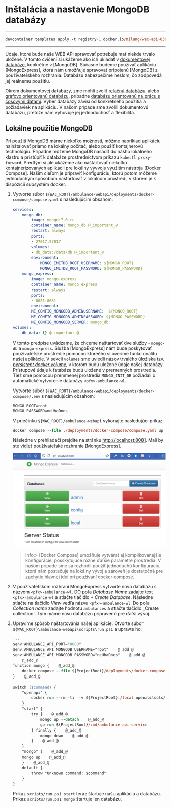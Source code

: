 # Inštalácia a nastavenie MongoDB databázy

---

```ps
devcontainer templates apply -t registry-1.docker.io/milung/wac-api-030
```

---

Údaje, ktoré bude naše WEB API spravovať potrebuje mať niekde trvalo uložené. V tomto cvičení si ukážeme ako ich ukladať v [dokumentovej databáze](https://en.wikipedia.org/wiki/Document-oriented_database), konkrétne v [MongoDB]. Súčasne budeme používať aplikáciu [MongoExpress], ktorá nám umožňuje spravovať pripojenú [MongoDB] z používateľského rozhrania. Databázu zabezpečíme heslom, čo zodpovedá jej reálnemu použitiu.

Okrem dokumentovej databázy, zme mohli zvoliť [relačnú databázu](https://en.wikipedia.org/wiki/Relational_database), alebo [grafovo orientovanú databázu](https://en.wikipedia.org/wiki/Graph_database), prípadne [databázu orientovanú na prácu s čosovými dátami](https://en.wikipedia.org/wiki/Time_series_database). Výber databázy závisí od konkrétneho použitia a požiadaviek na aplikáciu. V našom prípade sme zvolili dokumentovú databázu, pretože nám vyhovuje jej jednoduchosť a flexibilita.

## Lokálne použitie MongoDB

Pri použití MongoDB máme niekoľko možností, môžme napríklad aplikáciu nainštalovať priamo na lokálny počítač, alebo použiť kontajnerovú technológiu. Prípadne môžeme MongoDB nasadiť do nášho lokálneho klastru a pristúpiť k databáze prostredníctvom príkazu `kubectl proxy-forward`. Predtým si ale ukážeme ako naštartovať niekoľko kontajnerizovaných aplikácii pre lokálny vývvojs využitím nástroja [Docker Compose]. Našim cieľom je pripraviť konfiguráciu, ktorú potom môžeme jednoduchým spôsobom naštartovať v lokálnom prostredí, v ktorem je k dispozícii subsystém docker.

1. Vytvorte súbor `${WAC_ROOT}/ambulance-webapi/deployments/docker-compose/compose.yaml` s nasledujúcim obsahom: 

    ```yaml
    services: 
        mongo_db:
            image: mongo:7.0-rc
            container_name: mongo_db @_important_@
            restart: always
            ports:
            - 27017:27017
            volumes:
            - db_data:/data/db @_important_@
            environment:
                MONGO_INITDB_ROOT_USERNAME: ${MONGO_ROOT}
                MONGO_INITDB_ROOT_PASSWORD: ${MONGO_PASSWORD} 
        mongo_express:
            image: mongo-express
            container_name: mongo_express
            restart: always
            ports:
            - 8081:8081
            environment:
            ME_CONFIG_MONGODB_ADMINUSERNAME:  ${MONGO_ROOT}
            ME_CONFIG_MONGODB_ADMINPASSWORD: ${MONGO_PASSWORD}
            ME_CONFIG_MONGODB_SERVER: mongo_db
    volumes:
        db_data: {} @_important_@
    ```

    V tomto predpise uvádzame, že chceme naštartovať dve služby - `mongo-db` a `mongo-express`. Služba [MongoExpress] nám bude poskytovať používateľské prostredie pomocou ktoreého si overíme funkcionalitu našej aplikácie. V sekcii `volumes` sme uviedli názov trvalého úložiska tzv. [_persistent docker volume_](https://docs.docker.com/storage/volumes/), v ktorom budú uložené údaje našej databázy. Prístupové údaje k fatabáze budú uložené v premenných prostredia. Tiež sme pomocou premmenej prostredia `MONGO_INIT_DB` požiadali o automatické vytvorenie databázy `<pfx>-ambulance-wl`.

    Vytvorte súbor `${WAC_ROOT}/ambulance-webapi/deployments/docker-compose/.env` s nasledujúcim obsahom:

    ```env
    MONGO_ROOT=root
    MONGO_PASSWORD=neUhaDnes
    ```

    V priečinku `${WAC_ROOT}/ambulance-webapi` vykonajte nasledujúci príkaz:

    ```ps
    docker compose --file ./deployments/docker-compose/compose.yaml up
    ```

    Následne v prehliadači prejdite na stránku [http://localhost:8081](http://localhost:8081). Mali by ste vidieť používateľské rozhranie [MongoExpress].

    ![Používateľské rozhranie Mongo Express](./img/003-01.MongoExpress.png)

    >info:> [Docker Compose] umožňuje vytvárať aj komplikovanejšie konfigurácie, posskytujúce rôzne ďaľšie parametre prostredia. V našom prípade sme sa rozhodli použiť jednoduchú konfiguráciu, ktorá nám postačuje na lokálny vývoj a zároveň je dostatočná pre zachytie hlavnej idei pri používaní docker compose.

2. V používateľskom rozhraní MongoExpress vytvorte novú databázu s názvom `<pfx>-ambulance-wl`. DO poľa _Database Name_ zadajte text `<pfx>-ambulance-wl` a stlačte tlačidlo _+ Create Database_. Následne stlačte na tlačidlo _View_ vedľa názvu `<pfx>-ambulance-wl`. Do poľa _Collection name_ zadajte hodnotu `ambulances` a stlačte tlačidlo _Create collection`. Tým máme našu databázu pripravenú pre ďaľší vývoj.

3. Upravíme spôsob naštartovania našej aplikácie. Otvorte súbor `${WAC_ROOT}\ambulance-webapi\scripts\run.ps1` a upravte ho:

    ```ps
    ...
    $env:AMBULANCE_API_PORT="8080"
    $env:AMBULANCE_API_MONGODB_USERNAME="root"    @_add_@
    $env:AMBULANCE_API_MONGODB_PASSWORD="neUhaDnes"    @_add_@
        @_add_@
    function mongo {    @_add_@
        docker compose --file ${ProjectRoot}/deployments/docker-compose/compose.yaml $args    @_add_@
    }    @_add_@

    switch ($command) {
        "openapi" {
            docker run --rm -ti  -v ${ProjectRoot}:/local openapitools/openapi-generator-cli generate -c /local/scripts/generator-cfg.yaml 
        }
        "start" {
            try {    @_add_@
                mongo up --detach    @_add_@
                go run ${ProjectRoot}/cmd/ambulance-api-service
            } finally {    @_add_@
                mongo down    @_add_@
            }    @_add_@
        }
        "mongo" {    @_add_@
        mongo up    @_add_@
        }    @_add_@
        default {
            throw "Unknown command: $command"
        }
    }
    ```

    Prikaz `scripts/run.ps1 start` teraz štartuje našu aplikáciu a databázu. Prikaz `scripts/run.ps1 mongo` štartuje len databázu.
